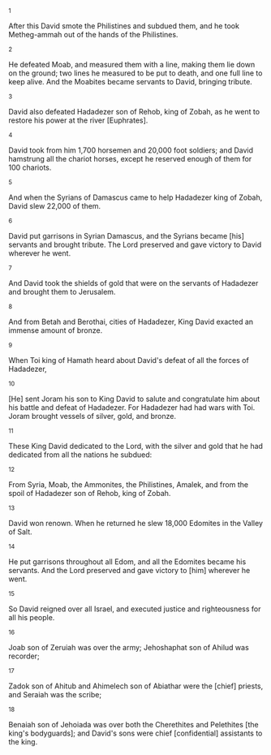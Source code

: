 <sup>1</sup> 

After this David smote the Philistines and subdued them, and he took Metheg-ammah out of the hands of the Philistines. 

<sup>2</sup> 

He defeated Moab, and measured them with a line, making them lie down on the ground; two lines he measured to be put to death, and one full line to keep alive. And the Moabites became servants to David, bringing tribute. 

<sup>3</sup> 

David also defeated Hadadezer son of Rehob, king of Zobah, as he went to restore his power at the river [Euphrates]. 

<sup>4</sup> 

David took from him 1,700 horsemen and 20,000 foot soldiers; and David hamstrung all the chariot horses, except he reserved enough of them for 100 chariots. 

<sup>5</sup> 

And when the Syrians of Damascus came to help Hadadezer king of Zobah, David slew 22,000 of them. 

<sup>6</sup> 

David put garrisons in Syrian Damascus, and the Syrians became [his] servants and brought tribute. The Lord preserved and gave victory to David wherever he went. 

<sup>7</sup> 

And David took the shields of gold that were on the servants of Hadadezer and brought them to Jerusalem. 

<sup>8</sup> 

And from Betah and Berothai, cities of Hadadezer, King David exacted an immense amount of bronze. 

<sup>9</sup> 

When Toi king of Hamath heard about David's defeat of all the forces of Hadadezer, 

<sup>10</sup> 

[He] sent Joram his son to King David to salute and congratulate him about his battle and defeat of Hadadezer. For Hadadezer had had wars with Toi. Joram brought vessels of silver, gold, and bronze. 

<sup>11</sup> 

These King David dedicated to the Lord, with the silver and gold that he had dedicated from all the nations he subdued: 

<sup>12</sup> 

From Syria, Moab, the Ammonites, the Philistines, Amalek, and from the spoil of Hadadezer son of Rehob, king of Zobah. 

<sup>13</sup> 

David won renown. When he returned he slew 18,000 Edomites in the Valley of Salt. 

<sup>14</sup> 

He put garrisons throughout all Edom, and all the Edomites became his servants. And the Lord preserved and gave victory to [him] wherever he went. 

<sup>15</sup> 

So David reigned over all Israel, and executed justice and righteousness for all his people. 

<sup>16</sup> 

Joab son of Zeruiah was over the army; Jehoshaphat son of Ahilud was recorder; 

<sup>17</sup> 

Zadok son of Ahitub and Ahimelech son of Abiathar were the [chief] priests, and Seraiah was the scribe; 

<sup>18</sup> 

Benaiah son of Jehoiada was over both the Cherethites and Pelethites [the king's bodyguards]; and David's sons were chief [confidential] assistants to the king.